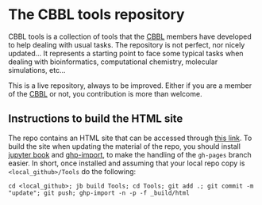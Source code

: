 # The CBBL tools repository

CBBL tools is a collection of tools that the [CBBL](https://mon.uvic.cat/cbbl) members have developed to help dealing with usual tasks. The repository is not perfect, nor nicely updated... It represents a starting point to face some typical tasks when dealing with bioinformatics, computational chemistry, molecular simulations, etc...

This is a live repository, always to be improved. Either if you are a member of the [CBBL](https://mon.uvic.cat/cbbl) or not, you contribution is more than welcome.

## Instructions to build the HTML site

The repo contains an HTML site that can be accessed through [this link](https://compbiochbiophlab.gihub.io/Tools/intro.html). To build the site when updating the material of the repo, you should install [jupyter book](https://jupyterbook.org/en/stable/intro.html) and [ghp-import](https://pypi.org/project/ghp-import/), to make the handling of the `gh-pages` branch easier. In short, once installed and assuming that your local repo copy is `<local_github>/Tools` do the following:

```
cd <local_github>; jb build Tools; cd Tools; git add .; git commit -m "update"; git push; ghp-import -n -p -f _build/html
```
